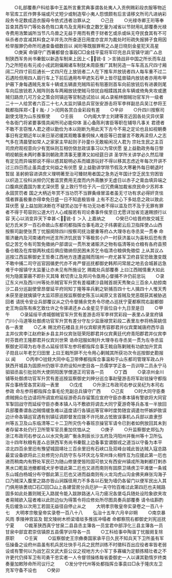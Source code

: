 <!-- { "loadSidebar": true } -->
　　○礼部覆奏户科给事中王盖所言重赏典事谓各处夷人入贡例赐彩段衣服等物近年官库工匠作弊多端或尺丈短少或制造窄小夷人怨恨颇有后言请移文所司凡进纳彩段务令足数成造衣服毋令依式违者治罪从之
　　○己丑
　　○光禄寺卿王珩等奉  旨查其西华门等处各色牲口禽鸟及支用料食之数乞量为减省以节财用礼部覆奏光禄寺费用浩繁诚所当节凡鸟兽之无益于用而有费于财者乞或杀或纵无夺民食其有不可纵杀者亦宜减其料食之半并先次所查逐日用度亦宜并为裁处时珩疏失报狮子食用因检举服罪仍命所司通查备细数目以  闻珩等既服罪宥之△是日晓刻金星犯天高星
　　○庚寅  命镇守广西署都督佥事殴□□金挂平蛮将军印充总兵官镇守湖广△总制狭西军务尚书秦鋐以新造车制来上因上＜锍-釒＞言骑战非中国之所长而车战乃之所短右有元戎小戎武刚偏厢诸车制犹未周臣推广其制另造一车车高五尺四寸厢阔二尺四寸前后通长一丈四尺在上放铳者二人在下推车并放铳者四人每车重不过二石遇险但用四人肩行车上下前后通用布甲遮矢石甲上皆尽猛兽辕内放铳者亦用布甲护蔽下身每遇贼先发车十辆或五辆直充贼阵前有阻塞则首车向前放铳后有进袭则尾车向后放铳若入贼阵则各车两厢放铳使贼马惊扰自相蹂践其余车辆或倚角夹攻或邀贼归路庶几可万全之策会同镇巡等官制造试验以  闻△录榆林御贼功官军升一级者二十一人给赏者六百二十七人太监刘镇总兵官张安游击将军李祥副总兵吴江参将王戟都指挥郑＜彳胤-丿＞闰网各赏白金彩段有差
　　○辛卯
　　○升四川按察司副使戈瑄为山东按察使
　　○壬辰
　　○内阁大学士刘建等言近因各处灾异伏蒙令各衙门将紧要事情具闻所司必能仰体  圣心备陈利害臣等职在辅导凡事关  君德者不敢不言窃惟人君之德以勤俭为本以刚断为用此天下古今不易之定论也且如视朝奏事旧有定期近年以来日渐迟缓其观瞻事重侗候人难臣等已尝屡言不敢再渎但人之志气多在清晨譬如常人之家家主早起则子孙童仆无敢榆闲况人君为  宗社生民之主百司庶府观视意向少有宽纵则互相仿傚怠政误事习以为常伏愿  皇上益勤政务每日黎明视朝辰未两时奏事则朝政肃清事无壅滞又如经筵日讲  圣学所关讲学必久然后理有定见而异端邪说不得以惑其聪明必系而嬉游玩好不得以移其志虑近年每次开讲不过三四日而止虽具虚文何益之有伏愿  皇上益勤讲学除节假及大寒暑外每日朝退时暂屈  圣躬俯容进讲庶义理明著至治可臻财用者国之急务近年国计空乏民生穷困皆以织造工役科派频仍冗套滥赏费用无度而内外斋醮岁无虚日以赤子之膏血填异端之口腹病民蠹国为害尤深伏愿  皇上敦行节俭于凡一应冗费痛加裁省庶民命少苏邦本永固赏罚者  国之大柄近年赏不当功罚不当罪夤缘冒滥者虽无寸功有求必得奸贪怯懦者罪虽极重亦得幸免日盛一日不知底极皆缘  上有不忍之心下多姑息之政以致此耳伏愿  皇上益加刚决断在不疑赏必加于有功无功者不得以滥及罚不及于无罪有罪者不得于苟容则公道大行人心咸服若有司论奏事件俟至日尤愿详加省览速赐颁行以容  天心以消变异天下幸甚＜锍-釒＞入  上嘉纳之
　　○癸巳○给晋府故交城王妃方氏米岁一百石命故山东都司都指挥佥事毛政之子纬袭密云后卫指挥使△山西按察司副使张贯丁忧服阕除四川按察司抚治夔重等府△大理寺右寺丞吴一贯奉  命赈济畿内及河南诸府州还言所济饥民皆下等极贫小户一时获济虽以为喜秋后恐有责偿之苦乞令有司暂免徵纳户部谓议一贯所发诸赈济之物有临清等处仓粮有各府县预备仓粮及在库银两秋成后俱应徵纳但民困未苏乞令临清仓粮俱免徵偿  上从其议△巡按江西监察御史王哲奏江西地方连遭盗贼而瑞州一府尤甚军卫府县官恐致激变既不敢中捕二司守巡官因循吏代亦不肯严督巡抚都御史韩邦问常居之地去会城甚远急难于中报镇守太监董让亦未见有所施设乞  赐裁处兵部覆奏  上曰江西贼情重大如此何为隐匿蒙蔽不即扑灭其降  敕切责让及邦问令亟用心督捕不许仍前怠玩
　　○录辽东义州及西川州等处杀贼官军升赏有差福建沙县贼首胡天秀聚众三百余人劫掠南沙二县分巡副使曾昂督延平府同知丁隆等率兵剿之斩捕百四十七人擒四十人惟天秀未获至是就擒镇守太监邓原巡按监察御史陈玉以闻原又言首贼及党恶既获其被胁逃回者  请抚令安业兵部覆议从之仍令督捕余党务令尽绝△巡抚宁夏都察院右副都御史王珣自陈有疾乞致仕许之令驿递还乡△金星见于辰位自十九日至是日
　　○甲午
　　○录延绥平虏城御贼官军升赏有差游击将军李祥赏彩段一表里△录宣府镇门川小马道等处御虏功官军升赏有差分守左少监唐禄赏彩段二表里左参将杨英姚信各一表里
　　○乙未  赐沈府石楼县主并仪宾郗贤秀容郡君并仪宾栗瑊唐府西华县主并仪宾李江赵府新乡县主并仪宾张珽荣阳郡君并仪宾黄廷代府青阳郡君并仪宾李时芬晋府王隆郡君并仪宾刘世荣  诰命冠服如制升大理寺右寺丞吴一贯为左寺丞监察御史邓璋为右寺丞△延绥领军左参将都指挥佥事王戟自陈剿贼有功欲加升赏具子勋且以年老乞归田里  上曰王戟所辞不允令用心剿贼其所获功次令巡按御史勘报以  闻
　　○丙申○铨鉒大同中屯卫带俸都指挥佥事温和于山东都司管理军政△升狭西开城县为固原州仍银平凉府设知州吏目各一员儒学学正各一员训导二员永宁马驲驲丞盐引批验所大使阴阳医学僧道正司官各一员
　　○丁酉
　　○录凉州金川铺等处御虏功官军升赏有差巡按监察御史刘绅分巡佥事赵璧游击将军赵铉操守都指挥佥事杨莹各赏彩段一表里
　　○戊戌
　　○升浙江布政司右参议吴纪为本司右参政  命左参将都指挥佥事毛伦充副总兵镇守广西
　　○己亥
　　○时大同守臣奏虏贼拥众在边请将所调宣府延绥游奇兵存留策应宣府守臣亦奏本镇有警欲将大同官军掣回战守而延绥守臣亦奏本镇人马不敷欲将调去大同宁夏游奇等兵各准一半放回兵部覆奏谓各边贼情缓急难以遥度请行各镇巡等官审时度势随宜调遣勿怀嫉妒致误边计命各镇巡官遇有别镇征调即督发应拨不许托故占恡致误事机△兵部以直隶邳州等五卫及山东临清等二十二卫所灾伤今春班京操官军请令已到者如例放回其未到者存留本处仍行卫所管军官员重加优恤从之
　　○庚子
　　○升监察御史郑弘为浙江布政司右参议△以水灾免湖广衡永荆辰长沙五府及沔阳州并衡州等十卫所弘治十四年秋粮有差△总狭西军务尚书秦鋐上边备事宜谓御戎之道当以守备为本平凉北四百余里旧有豫望城固靖壮三百余里旧有石峡口及双峰台城此皆达贼入寇总路最宜设备欲将此三处修完分兵防守东与环庆北与常州烽火相传互为应援此第一厄也进而稍南内有野处军民已为随山修堡使皆险固可依又有西安州镇戎所海剌都打剌赤黑水口乾盐池撤都城犬牙参错此第二厄也又进而南则有固原卫靖虏卫平滩堡一条城东山城白杨城分布守御此第三厄也又进而益南则有火龙沟虎山沟金佛夹麻张沟海子口乃贼深入腹里之路亦皆山涧蹊径用力不多各以石甃为墙仍各留门以便军民出入其门俱用铁褁琉□石□回□山上各建营房分兵厄护一夫守险百难过此第四厄也夫贼路固多如此处置则贼无入路就令能入跋踄路迷人马力疲况各堡屯兵随处设险象欲夹攻者易贼欲入寇者难以此防边似为得策令将应修处所尽图具奏兵部覆奏  请令纮斟酌先后缓急以次用工若固无益径自停止从之
　　大明孝宗敬皇帝实录卷之一百八十七
　大明孝宗敬皇帝实录卷一百八十八
　　弘治十五年六月辛卯朔
　　○南京暴风雨  季陵神宫监及  懿文陵树木桥梁墙垣多推拔冲塌者  命都察院右都御史刘宪巡抚宁夏
　　○裁革狭西真宁甘泉二县县丞主簿各一员宜君中部浮化三县主簿各一员甘泉中部宜君崇信镇原五县儒学训导各一员
　　○工科给事中陶谐丁忧服阕复除原职
　　○壬寅
　　○监察御史王宗彝奏国家承平日久民不知兵天下卫所虽有军伍操备之设府州县虽有机兵民壮快手弓兵之民然训练不时徵科百出应役者率皆老弱设或有警何以为战乞召文武大臣公议之视地方大小军丁多寡编为定额拣精壮者之不许更代仍择军卫有司勇干忠实者一人令督领操练每省委御史一人以课其勤惰岁终类奏量加敕陟命所司议行之
　　○发分守代州等处都指挥佥事袁曰□永于隆庆左卫充军守备不设也
　　○癸卯
